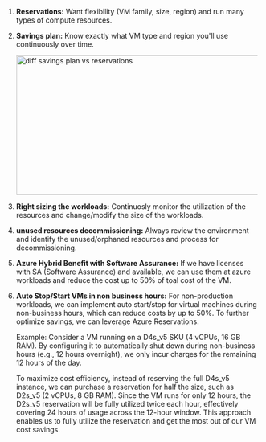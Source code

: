1. **Reservations:** Want flexibility (VM family, size, region) and run many types of compute resources.
2. **Savings plan:** Know exactly what VM type and region you'll use continuously over time.
   
   <img width="806" height="278" alt="diff savings plan vs reservations" src="https://github.com/user-attachments/assets/e4ff0856-f4e5-4636-a78b-cb696c57fdef" />


3. **Right sizing the workloads:** Continuosly monitor the utilization of the resources and change/modify the size of the workloads.
4. **unused resources decommissioning:** Always review the environment and identify the unused/orphaned resources and process for decommissioning.
5. **Azure Hybrid Benefit with Software Assurance:** If we have licenses with SA (Software Assurance) and available, we can use them at azure workloads and reduce the cost up to 50% of toal cost of the VM.
6. **Auto Stop/Start VMs in non business hours:** For non-production workloads, we can implement auto start/stop for virtual machines during non-business hours, which can reduce costs by up to 50%.
   To further optimize savings, we can leverage Azure Reservations.
   
   Example:
   Consider a VM running on a D4s_v5 SKU (4 vCPUs, 16 GB RAM). By configuring it to automatically shut down during non-business hours (e.g., 12 hours overnight), we only incur charges for the remaining 12 hours of the day.
   
   To maximize cost efficiency, instead of reserving the full D4s_v5 instance, we can purchase a reservation for half the size, such as D2s_v5 (2 vCPUs, 8 GB RAM). Since the VM runs for only 12 hours, the D2s_v5 reservation     will be fully utilized twice each hour, effectively covering 24 hours of usage across the 12-hour window. This approach enables us to fully utilize the reservation and get the most out of our VM cost savings.


